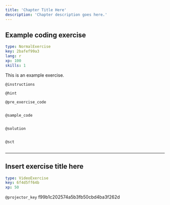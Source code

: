 ```yaml
---
title: 'Chapter Title Here'
description: 'Chapter description goes here.'
---
```


## Example coding exercise

```yaml
type: NormalExercise
key: 2bafef99a3
lang: r
xp: 100
skills: 1
```

This is an example exercise.

`@instructions`


`@hint`


`@pre_exercise_code`
```{r}

```

`@sample_code`
```{r}

```

`@solution`
```{r}

```

`@sct`
```{r}

```

---

## Insert exercise title here

```yaml
type: VideoExercise
key: 6f4d5ff64b
xp: 50
```

`@projector_key`
f99b1c202574a5b3fb50cbd4ba3f262d
